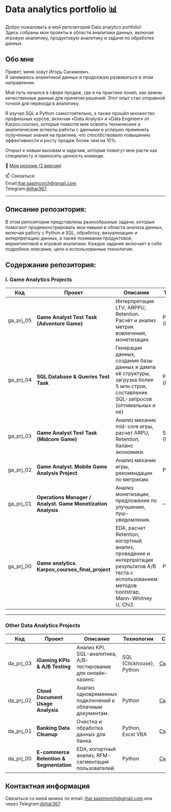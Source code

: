 # Data analytics portfolio 📊

Добро пожаловать в мой репозиторий Data analytics portfolio!       
Здесь собраны мои проекты в области аналитики данных, включая игровую аналитику, продуктовую аналитику и задачи по обработке данных.


## Обо мне

Привет, меня зовут Игорь Сасимович.    
Я занимаюсь аналитикой данных и продолжаю развиваться в этом направлении. 

Мой путь начался в сфере продаж, где я на практике понял, как важны качественные данные для принятия решений. Этот опыт стал отправной точкой для перехода в аналитику.

Я изучал SQL и Python самостоятельно, а также прошёл множество профильных курсов, включая «Data Analyst» и «Data Engineer» от Karpov.courses, которые помогли мне освоить технические и аналитические аспекты работы с данными и успешно применить полученные знания на практике, что способствовало повышению эффективности и росту продаж более чем на 10%.

Открыт к новым вызовам и задачам, которые помогут мне расти как специалисту и приносить ценность команде.    

📄 [Мои резюме (2 версии)](https://drive.google.com/drive/folders/1Qs_wuJN6k6glH2xVSqN3xVwiF79qONHL?usp=drive_link)  

📫 Связаться:     
Email:[ihar.sasimovich@gmail.com](mailto:ihar.sasimovich@gmail.com)  
Telegram:[@ihar367](https://t.me/ihar367)

-----


## Описание репозитория:
В этом репозитории представлены разнообразные задачи, которые помогают продемонстрировать мои навыки в области анализа данных, включая работу с Python и SQL, обработку, визуализацию и интерпретацию данных, а также понимание продуктовой, маркетинговой и игровой аналитики. Каждое задание включает в себя подробное описание, цели и использованные технологии.


## Содержание репозитория:

### I. Game Analytics Projects

| Код  | Проект                                   | Описание                                                        | Технологии                        | Ссылка     |
|---------|------------------------------------------|-----------------------------------------------------------------|-----------------------------------|------------|
| ga_prj_05 | **Game Analyst Test Task (Adventure Game)** | Интерпретация LTV, ARPPU, Retention. Расчёт и анализ метрик вовлечения, монетизации. | Python, SQL (PostgreSQL) | [Смотреть](https://github.com/i-sasimovich/data_analytics_portfolio/tree/main/01_game_analytics_projects/ga_prj_05_game_analyst_test_task__adventure_game) |
| ga_prj_04  | **SQL Database & Queries Test Task** | Генерация данных, создание базы данных и дампа её структуры, загрузка более 5 млн строк,  составление SQL-запросов (оптимальных и не) | Python, SQL (PostgreSQL) | [Смотреть](https://github.com/i-sasimovich/data_analytics_portfolio/tree/main/01_game_analytics_projects/ga_prj_04_sql_game_data_analyst_task) |
| ga_prj_03 | **Game Analyst Test Task (Midcore Game)** | Анализ механик mid-core игры, расчет ARPU, Retention, баланс экономики. | SQL (PostgreSQL) | [Смотреть](https://github.com/i-sasimovich/data_analytics_portfolio/tree/main/01_game_analytics_projects/ga_prj_03_game_analyst_test_task____midcore_game_analysis) |
| ga_prj_02  | **Game Analyst. Mobile Game Analysis Project**              | Анализ механик игры, рекомендации по метрикам.              | Python, SQL          | [Смотреть](https://github.com/i-sasimovich/data_analytics_portfolio/tree/main/01_game_analytics_projects/ga_prj_02_game_analyst____mobile_game_analysis_project) |
| ga_prj_01 | **Operations Manager / Analyst. Game Monetization Analysis**     | Анализ монетизации, предложения по улучшению, пуш-уведомления.    | —                        | [Смотреть](https://github.com/i-sasimovich/data_analytics_portfolio/tree/main/01_game_analytics_projects/ga_prj_01_operations_manager____game_monetization_analysis) |
| ga_prj_00  | **Game analytics. Karpov_courses_final_project**|  EDA, расчет Retention, когортный анализ, проведение и интерпретация результатов A/B теста с использованием методов bootstrap, Mann-Whitney U, Chi2. | Python     | [Смотреть](https://github.com/i-sasimovich/data_analytics_portfolio/tree/main/01_game_analytics_projects/ga_prj_00_game_analytics_projects___karpov_courses_final_project) |

-----

### Other Data Analytics Projects

| Код   | Проект                                 | Описание                                             | Технологии                   | Ссылка     |
|---------|----------------------------------------|-----------------------------------------------------|------------------------------|------------|
| da_prj_03 | **iGaming KPIs & A/B Testing**        | Анализ KPI, SQL-аналитика, A/B-тестирование для онлайн-казино. | SQL (Clickhouse), Python | [Смотреть](https://github.com/i-sasimovich/data_analytics_portfolio/tree/main/02_other_da_projects/da_prj_03_igaming_metrics_ab_test) |
| da_prj_02 | **Cloud Document Usage Analysis** | Анализ одновременных подключений к облачным документам. | Python | [Смотреть](https://github.com/i-sasimovich/data_analytics_portfolio/tree/main/02_other_da_projects/da_prj_02_cloud_docs_usage) |
| da_prj_01  | **Banking Data Cleanup** | Очистка и обработка данных для банка. | Python, Excel VBA | [Смотреть](https://github.com/i-sasimovich/data_analytics_portfolio/tree/main/02_other_da_projects/da_prj_01_banking_data_cleanup) |
| da_prj_00 | **E-commerce Retention & Segmentation** | EDA, когортный анализ, RFM-сегментация пользователей. | Python | [Смотреть](https://github.com/i-sasimovich/data_analytics_portfolio/tree/main/02_other_da_projects/da_prj_00_ecommerce_retention_rfm___karpov_courses_project) |



## Контактная информация
Связаться со мной можно по email: [ihar.sasimovich@gmail.com](mailto:ihar.sasimovich@gmail.com) или через Telegram:[@ihar367](http://t.me/ihar367).